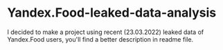 # Yandex.Food-leaked-data-analysis
I decided to make a project using recent (23.03.2022) leaked data of Yandex.Food users, you'll find a better description in readme file.
